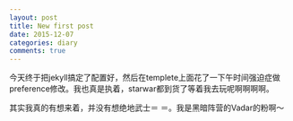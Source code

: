 ```yaml
---
layout: post
title: New first post
date: 2015-12-07
categories: diary
comments: true
---
```


今天终于把jekyll搞定了配置好，然后在templete上面花了一下午时间强迫症做preference修改。我也真是执着，starwar都到货了等着我去玩呢啊啊啊啊。

其实我真的有想来着，并没有想绝地武士＝ ＝。我是黑暗阵营的Vadar的粉啊～